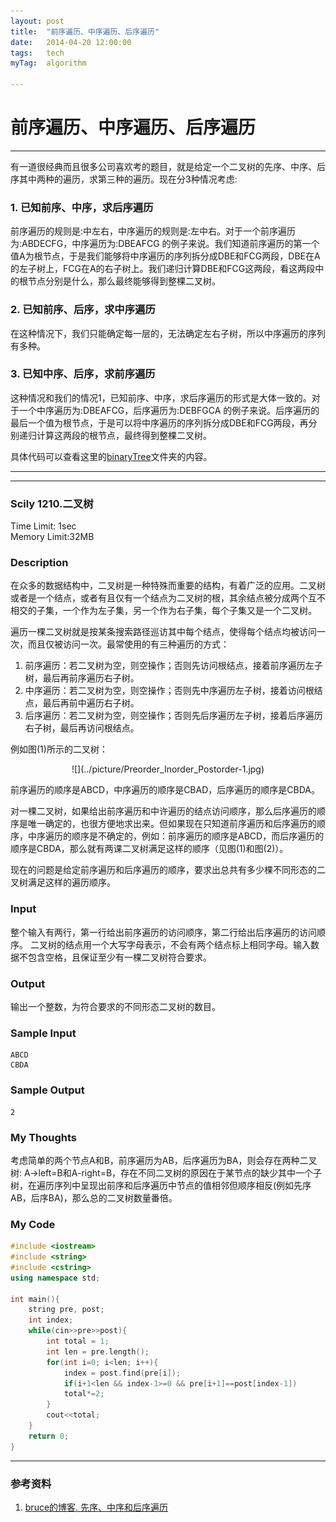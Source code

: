 ```yaml
---
layout: post
title:  "前序遍历、中序遍历、后序遍历"
date:   2014-04-20 12:00:00
tags:	tech
myTag:	algorithm

---
```


# 前序遍历、中序遍历、后序遍历

---------------------------

有一道很经典而且很多公司喜欢考的题目，就是给定一个二叉树的先序、中序、后序其中两种的遍历，求第三种的遍历。现在分3种情况考虑:

### 1. 已知前序、中序，求后序遍历

前序遍历的规则是:中左右，中序遍历的规则是:左中右。对于一个前序遍历为:ABDECFG，中序遍历为:DBEAFCG 的例子来说。我们知道前序遍历的第一个值A为根节点，于是我们能够将中序遍历的序列拆分成DBE和FCG两段，DBE在A的左子树上，FCG在A的右子树上。我们递归计算DBE和FCG这两段，看这两段中的根节点分别是什么，那么最终能够得到整棵二叉树。

### 2. 已知前序、后序，求中序遍历

在这种情况下，我们只能确定每一层的，无法确定左右子树，所以中序遍历的序列有多种。

### 3. 已知中序、后序，求前序遍历

这种情况和我们的情况1，已知前序、中序，求后序遍历的形式是大体一致的。对于一个中序遍历为:DBEAFCG，后序遍历为:DEBFGCA 的例子来说。后序遍历的最后一个值为根节点，于是可以将中序遍历的序列拆分成DBE和FCG两段，再分别递归计算这两段的根节点，最终得到整棵二叉树。


具体代码可以查看这里的[binaryTree](https://github.com/EdlinLink/AlgorithmTest/tree/master/binaryTree)文件夹的内容。

--------------------------------------------------------
--------------------------------------------------------

### Scily 1210.二叉树

Time Limit: 1sec  
Memory Limit:32MB  

### Description

在众多的数据结构中，二叉树是一种特殊而重要的结构，有着广泛的应用。二叉树或者是一个结点，或者有且仅有一个结点为二叉树的根，其余结点被分成两个互不相交的子集，一个作为左子集，另一个作为右子集，每个子集又是一个二叉树。

遍历一棵二叉树就是按某条搜索路径巡访其中每个结点，使得每个结点均被访问一次，而且仅被访问一次。最常使用的有三种遍历的方式：
1. 前序遍历：若二叉树为空，则空操作；否则先访问根结点，接着前序遍历左子树，最后再前序遍历右子树。
2. 中序遍历：若二叉树为空，则空操作；否则先中序遍历左子树，接着访问根结点，最后再前中遍历右子树。
3. 后序遍历：若二叉树为空，则空操作；否则先后序遍历左子树，接着后序遍历右子树，最后再访问根结点。

例如图(1)所示的二叉树：

<center> ![](../picture/Preorder_Inorder_Postorder-1.jpg) </center>

前序遍历的顺序是ABCD，中序遍历的顺序是CBAD，后序遍历的顺序是CBDA。

对一棵二叉树，如果给出前序遍历和中许遍历的结点访问顺序，那么后序遍历的顺序是唯一确定的，也很方便地求出来。但如果现在只知道前序遍历和后序遍历的顺序，中序遍历的顺序是不确定的，例如：前序遍历的顺序是ABCD，而后序遍历的顺序是CBDA，那么就有两课二叉树满足这样的顺序（见图(1)和图(2)）。

现在的问题是给定前序遍历和后序遍历的顺序，要求出总共有多少棵不同形态的二叉树满足这样的遍历顺序。

### Input

整个输入有两行，第一行给出前序遍历的访问顺序，第二行给出后序遍历的访问顺序。
二叉树的结点用一个大写字母表示，不会有两个结点标上相同字母。输入数据不包含空格，且保证至少有一棵二叉树符合要求。

### Output

输出一个整数，为符合要求的不同形态二叉树的数目。

### Sample Input

	ABCD
	CBDA

### Sample Output

	2

### My Thoughts

考虑简单的两个节点A和B，前序遍历为AB，后序遍历为BA，则会存在两种二叉树: A->left=B和A-right=B，存在不同二叉树的原因在于某节点的缺少其中一个子树，在遍历序列中呈现出前序和后序遍历中节点的值相邻但顺序相反(例如先序AB，后序BA)，那么总的二叉树数量番倍。

### My Code

``` c++
#include <iostream>
#include <string>
#include <cstring>
using namespace std;

int main(){
	string pre, post;
	int index;
	while(cin>>pre>>post){
		int total = 1;
		int len = pre.length();
		for(int i=0; i<len; i++){
			index = post.find(pre[i]);
			if(i+1<len && index-1>=0 && pre[i+1]==post[index-1])
			total*=2;
		}
		cout<<total;
	}
	return 0;
}    
```


--------------------------------------------------------

### 参考资料 

1. [bruce的博客. 先序、中序和后序遍历](http://blog.sina.com.cn/s/blog_788afd2f01016ghz.html)


